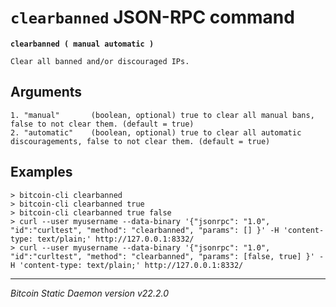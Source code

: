 `clearbanned` JSON-RPC command
==============================

**`clearbanned ( manual automatic )`**

```
Clear all banned and/or discouraged IPs.
```

Arguments
---------

```
1. "manual"       (boolean, optional) true to clear all manual bans, false to not clear them. (default = true)
2. "automatic"    (boolean, optional) true to clear all automatic discouragements, false to not clear them. (default = true)
```

Examples
--------

```
> bitcoin-cli clearbanned
> bitcoin-cli clearbanned true
> bitcoin-cli clearbanned true false
> curl --user myusername --data-binary '{"jsonrpc": "1.0", "id":"curltest", "method": "clearbanned", "params": [] }' -H 'content-type: text/plain;' http://127.0.0.1:8332/
> curl --user myusername --data-binary '{"jsonrpc": "1.0", "id":"curltest", "method": "clearbanned", "params": [false, true] }' -H 'content-type: text/plain;' http://127.0.0.1:8332/
```

***

*Bitcoin Static Daemon version v22.2.0*
